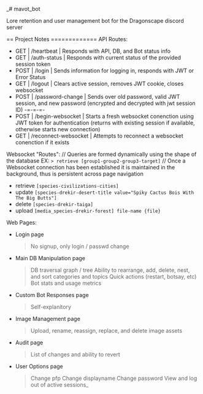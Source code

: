 _# mavot_bot

Lore retention and user management bot for the Dragonscape discord server

== Project Notes =============
API Routes:
- GET | /heartbeat | Responds with API, DB, and Bot status info
- GET | /auth-status | Responds with current status of the provided session token
- POST | /login | Sends information for logging in, responds with JWT or Error Status
- GET | /logout | Clears active session, removes JWT cookie, closes websocket
- POST | /password-change | Sends over old password, valid JWT session, and new password (encrypted and decrypted with jwt session ID)
-=-=-=-
- POST | /begin-websocket | Starts a fresh websocket conenction using JWT token for authentication (returns with existing session if available, otherwise starts new connection)
- GET | /reconnect-websocket | Attempts to reconnect a websocket conenction if it exists

Websocket "Routes":
// Queries are formed dynamically using the shape of the database EX: `> retrieve [group1-group2-group3-target]`
// Once a Websocket connection has been established it is maintained in the background, thus is persistent across page navigation
- retrieve `[species-civilizations-cities]`
- update `[species-drekir-desert-title value="Spiky Cactus Bois With The Big Butts"]`
- delete `[species-drekir-taiga]`
- upload `[media_species-drekir-forest] file-name {file}`

Web Pages:
- Login page
    > No signup, only login / passwd change
- Main DB Manipulation page
    > DB traversal graph / tree
    > Ability to rearrange, add, delete, nest, and sort categories and topics
    > Quick actions (restart, botsay, etc)
    > Bot stats and usage metrics
- Custom Bot Responses page
    > Self-explanitory
- Image Management page
    > Upload, rename, reassign, replace, and delete image assets
- Audit page
    > List of changes and ability to revert
- User Options page
    > Change pfp
    > Change displayname
    > Change password
    > View and log out of active sessions_
